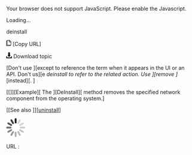 Your browser does not support JavaScript. Please enable the Javascript.

Loading...

deinstall

![Copy URL](deinstall_files/Copy.png) [Copy URL]

![Download](deinstall_files/Download.png)
Download topic

[Don't use ][except to reference the term when it appears in the UI or an API. Don't us][e *deinstall *to refer to the related action. Use ]*[remove ]*[instead][. ]

[[]][Example][
The ][DeInstall][ method removes the specified network component from the operating system.]

[[See also ][](https://worldready.cloudapp.net/Styleguide/Read?id=2700&topicid=33611)][[uninstall](https://worldready.cloudapp.net/Styleguide/Read?id=2700&topicid=33611)]

![In progress](deinstall_files/activity-large.gif)

URL :



